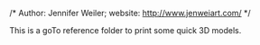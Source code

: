 /*
  Author: Jennifer Weiler;
  website: http://www.jenweiart.com/
*/

This is a goTo reference folder to print some quick 3D models.
